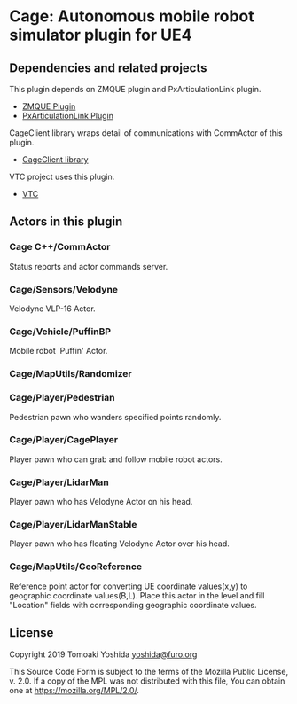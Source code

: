 # Cage: Autonomous mobile robot simulator plugin for UE4

## Dependencies and related projects

This plugin depends on ZMQUE plugin and PxArticulationLink plugin.

+ [ZMQUE Plugin](https://github.com/furo-org/ZMQUE)
+ [PxArticulationLink Plugin](https://github.com/yosagi/PxArticulationLink)

CageClient library wraps detail of communications with CommActor of this plugin.

+ [CageClient library](https://github.com/furo-org/CageClient)

VTC project uses this plugin.

+ [VTC](https://github.com/furo-org/VTC)

## Actors in this plugin

### Cage C++/CommActor

Status reports and actor commands server.

### Cage/Sensors/Velodyne

Velodyne VLP-16 Actor.

### Cage/Vehicle/PuffinBP

Mobile robot 'Puffin' Actor.

### Cage/MapUtils/Randomizer

### Cage/Player/Pedestrian

Pedestrian pawn who wanders specified points randomly.

### Cage/Player/CagePlayer

Player pawn who can grab and follow mobile robot actors.

### Cage/Player/LidarMan

Player pawn who has Velodyne Actor on his head.

### Cage/Player/LidarManStable

Player pawn who has floating Velodyne Actor over his head.

### Cage/MapUtils/GeoReference

Reference point actor for converting UE coordinate values(x,y) to geographic coordinate values(B,L). Place this actor in the level and fill "Location" fields with corresponding geographic coordinate values.

## License

Copyright 2019 Tomoaki Yoshida <yoshida@furo.org>

This Source Code Form is subject to the terms of the Mozilla Public
License, v. 2.0. If a copy of the MPL was not distributed with this
file, You can obtain one at https://mozilla.org/MPL/2.0/.

